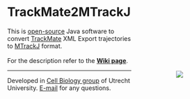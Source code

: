 TrackMate2MTrackJ
===============

<img src="http://katpyxa.info/software/TrackMate2MTrackJ_logo.png" align="right" style="padding:100px"/> 

This is <a href="http://www.gnu.org/licenses/gpl.html">open-source</a> Java software to convert <a href="http://fiji.sc/TrackMate">TrackMate</a> XML Export trajectories to <a href="http://fiji.sc/MTrackJ">MTrackJ</a> format.
<br />
<br />
For the description refer to the <a href="https://github.com/ekatrukha/TrackMate2MTrackJ/wiki"><strong>Wiki page</strong></a>.
<br />
<hr />
Developed in <a href='http://cellbiology.science.uu.nl/'>Cell Biology group</a> of Utrecht University.  
<a href="mailto:katpyxa@gmail.com">E-mail</a> for any questions.
